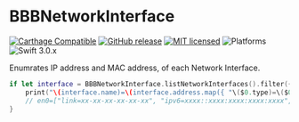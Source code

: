 # BBBNetworkInterface

[![Carthage Compatible](https://img.shields.io/badge/Carthage-compatible-4BC51D.svg?style=flat)](https://github.com/Carthage/Carthage)
[![GitHub release](https://img.shields.io/github/release/takayoshiotake/BBBNetworkInterface.svg)](https://github.com/takayoshiotake/BBBNetworkInterface/releases)
[![MIT licensed](https://img.shields.io/badge/license-MIT-blue.svg)](LICENSE)
![Platforms](http://img.shields.io/badge/platforms-iOS%20|%20macOS-lightgrey.svg?style=flat)
![Swift 3.0.x](http://img.shields.io/badge/Swift-3.0.x-orange.svg?style=flat)

Enumrates IP address and MAC address, of each Network Interface.

```swift
if let interface = BBBNetworkInterface.listNetworkInterfaces().filter({ $0.name == "en0" }).first {
    print("\(interface.name)=\(interface.address.map({ "\($0.type)=\($0.stringValue)" }))")
    // en0=["link=xx-xx-xx-xx-xx-xx", "ipv6=xxxx::xxxx:xxxx:xxxx:xxxx", "ipv4=xxx.xxx.xx.x"]
}
```
